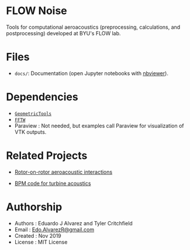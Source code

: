 # FLOW Noise

Tools for computational aeroacoustics (preprocessing, calculations, and
postprocessing) developed at BYU's FLOW lab.

# Files
  * `docs/`: Documentation (open Jupyter notebooks with [nbviewer](https://nbviewer.jupyter.org/)).

# Dependencies
  * [`GeometricTools`](https://github.com/byuflowlab/GeometricTools.jl)
  * [`FFTW`](https://github.com/JuliaMath/FFTW.jl)
  * Paraview  : Not needed, but examples call Paraview for visualization of VTK
      outputs.

# Related Projects
  * [Rotor-on-rotor aeroacoustic interactions](https://github.com/byuflowlab/alvarezcritchfield2020-noise-prop-on-prop)
  
  * [BPM code for turbine acoustics](https://github.com/byuflowlab/bpm-turbine-acoustics)


# Authorship
  * Authors   : Eduardo J Alvarez and Tyler Critchfield
  * Email     : Edo.AlvarezR@gmail.com
  * Created   : Nov 2019
  * License   : MIT License
